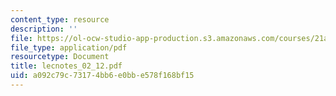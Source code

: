 ```yaml
---
content_type: resource
description: ''
file: https://ol-ocw-studio-app-production.s3.amazonaws.com/courses/21a-240-race-and-science-spring-2004/a092c79c73174bb6e0bbe578f168bf15_lecnotes_02_12.pdf
file_type: application/pdf
resourcetype: Document
title: lecnotes_02_12.pdf
uid: a092c79c-7317-4bb6-e0bb-e578f168bf15
---
```

